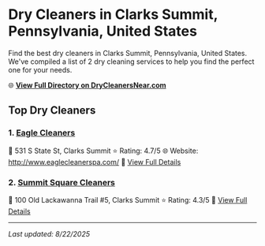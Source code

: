 # Dry Cleaners in Clarks Summit, Pennsylvania, United States

Find the best dry cleaners in Clarks Summit, Pennsylvania, United States. We've compiled a list of 2 dry cleaning services to help you find the perfect one for your needs.

🌐 **[View Full Directory on DryCleanersNear.com](https://drycleanersnear.com/city/US/Pennsylvania/Clarks%20Summit)**

## Top Dry Cleaners

### 1. [Eagle Cleaners](https://drycleanersnear.com/dryCleaner/6860f2e59e55fd3072cb367a/eagle-cleaners)
📍 531 S State St, Clarks Summit
⭐ Rating: 4.7/5
🌐 Website: http://www.eaglecleanerspa.com/
🔗 [View Full Details](https://drycleanersnear.com/dryCleaner/6860f2e59e55fd3072cb367a/eagle-cleaners)

### 2. [Summit Square Cleaners](https://drycleanersnear.com/dryCleaner/6860f2e39e55fd3072cb3619/summit-square-cleaners)
📍 100 Old Lackawanna Trail #5, Clarks Summit
⭐ Rating: 4.3/5
🔗 [View Full Details](https://drycleanersnear.com/dryCleaner/6860f2e39e55fd3072cb3619/summit-square-cleaners)


---

*Last updated: 8/22/2025*
